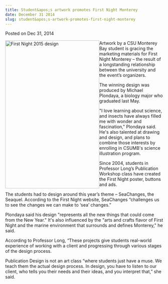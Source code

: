 ```yaml
---
title: Student&apos;s artwork promotes First Night Monterey
date: December 31 2014
slug: student&apos;s-artwork-promotes-first-night-monterey
---
```





<span class="date">Posted on Dec 31, 2014    </span>
<p><img alt="First Night 2015 design" src="http://news.csumb.edu/sites/default/files/65/attachments/news/images/2015poster_350_0.jpg" style="float:left; width:300px; height:471px">Artwork by a CSU
Monterey Bay student is gracing the marketing materials for First
Night Monterey &#x2013; the result of a longstanding relationship between
the university and the event&#x2019;s organizers.</img></p>
<p>The winning design was produced by Michael Plondaya, a biology
major who graduated last May.</p>
<p>&quot;I love learning about science, and insects have always filled
me with wonder and fascination,&quot; Plondaya said. He&apos;s also talented
at drawing and design, and plans to combine those interests by
enrolling in CSUMB&apos;s science illustration program.</p>
<p>Since 2004, students in Professor Long&#x2019;s Publication Workshop
class have created the First Night poster, buttons and ads.</p>
<p>The students had to design around this year&#x2019;s theme &#x2013;
SeaChanges, the Seaquel. According to the First Night website,
SeaChanges &#x201C;challenges us to see the changes we can make to &#x2018;sea&#x2019;
changes.&#x201D;</p>
<p>Plondaya said his design &quot;represents all the new things that
could come from the New Year.&quot; It&apos;s also influenced by the &quot;arts
and crafts flavor of First Night and the marine environment that
surrounds and defines Monterey,&quot; he said.</p>
<p>According to Professor Long, &#x201C;These projects give students
real-world experience of working with a client and progressing
through various stages of the design process.</p>
<p>Publication Design is not an art class &#x201C;where students just have
a muse. We teach them the actual design process. In design, you
have to listen to our client, who tells you their needs and their
ideas, and you interpret that,&#x201D; she said.<br>
&#xA0;</br></p>





